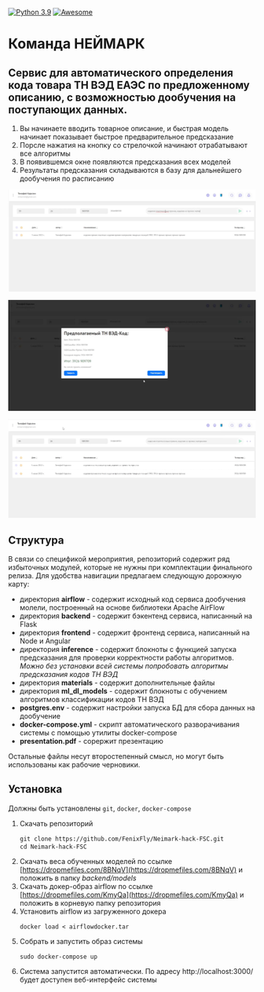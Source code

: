 [![Python 3.9](https://img.shields.io/badge/Python-3.9-blue.svg)](#) [![Awesome](https://cdn.rawgit.com/sindresorhus/awesome/d7305f38d29fed78fa85652e3a63e154dd8e8829/media/badge.svg)]([[https://github.com/sindresorhus/awesome](https://github.com/FenixFly/Neimark-hack-FSC/)](https://github.com/FenixFly/Neimark-hack-FSC/))
# Команда НЕЙМАРК
## Сервис для автоматического определения кода товара ТН ВЭД ЕАЭС по предложенному описанию, с возможностью дообучения на поступающих данных.

1. Вы начинаете вводить товарное описание, и быстрая модель начинает показывает быстрое предварительное предсказание
1. Порсле нажатия на кнопку со стрелочкой начинают отрабатывают все алгоритмы
1. В появившемся окне появляются предсказания всех моделей
1. Результаты предсказания складываются в базу для дальнейшего дообучения по расписанию  

![](materials/step1.PNG)

![](materials/step2.PNG)

![](materials/step3.PNG)

## Структура

В связи со спецификой мероприятия, репозиторий содержит ряд избыточных модулей, которые не нужны при комплектации финального релиза. Для удобства навигации предлагаем следующую дорожную карту:

- директория **airflow** - содержит исходный код сервиcа дообучения молели, построенный на основе библиотеки Apache AirFlow
- директория **backend** - содержит бэкентенд сервиса, написанный на Flask
- директория **frontend** - содержит фронтенд сервиса, написанный на Node и Angular
- директория **inference** - содержит блокноты с функцией запуска предсказания для проверки корректности работы алгоритмов. *Можно без установки всей системы попробовать алгоритмы предсказания кодов ТН ВЭД*
- директория **materials** - содержит дополнительные файлы
- директория **ml_dl_models** - содержит блокноты с обучением алгоритмов классификации кодов ТН ВЭД
- **postgres.env** - содержит настройки запуска БД для сбора данных на дообучение
- **docker-compose.yml** - скрипт автоматического разворачивания системы с помощью утилиты docker-compose
- **presentation.pdf** - сорержит презентацию

Остальные файлы несут второстепенный смысл, но могут быть использованы как рабочие черновики.

## Установка

Должны быть установлены `git`, `docker`, `docker-compose`

1. Скачать репозиторий 
    ```
    git clone https://github.com/FenixFly/Neimark-hack-FSC.git
    cd Neimark-hack-FSC
    ```
1. Скачать веса обученных моделей по ссылке [https://dropmefiles.com/8BNqV](https://dropmefiles.com/8BNqV) и положить в папку *backend/models*
2. Скачать докер-образ airflow по ссылке [https://dropmefiles.com/KmyQa](https://dropmefiles.com/KmyQa) и положить в корневую папку репозитория 
3. Установить airflow из загруженного докера
    ```
    docker load < airflowdocker.tar
    ```
3. Собрать и запустить образ системы
    ```
    sudo docker-compose up
    ```
4. Система запустится автоматически. По адресу http://localhost:3000/ будет доступен веб-интерфейс системы




